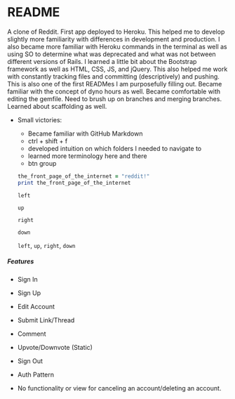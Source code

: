 # README

A clone of Reddit. First app deployed to Heroku. This helped me to develop slightly more familiarity with differences in development and production. I also became more familiar with Heroku commands in the terminal as well as using SO to determine what was deprecated and what was not between different versions of Rails. I learned a little bit about the Bootstrap framework as well as HTML, CSS, JS, and jQuery. This also helped me work with constantly tracking files and committing (descriptively) and pushing. This is also one of the first READMes I am purposefully filling out. Became familiar with the concept of dyno hours as well. Became comfortable with editing the gemfile. Need to brush up on branches and merging branches. Learned about scaffolding as well.

* Small victories:
  - Became familiar with GitHub Markdown
  - ctrl + shift + f
  - developed intuition on which folders I needed to navigate to
  - learned more terminology here and there
  - btn group

  ```ruby
  the_front_page_of_the_internet = "reddit!"
  print the_front_page_of_the_internet
  ```

  ```
  left
  ```
  ```
  up
  ```
  ```
  right
  ```
  ```
  down
  ```

  `left`, `up`, `right`, `down`






##### Features
* Sign In
* Sign Up
* Edit Account
* Submit Link/Thread
* Comment
* Upvote/Downvote (Static)
* Sign Out
* Auth Pattern

* No functionality or view for canceling an account/deleting an account.
